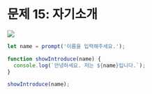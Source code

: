 # 문제 15: 자기소개

<img src="https://user-images.githubusercontent.com/92916958/184863739-f00e2b6a-ce18-4322-bd1e-d464b6557dd0.png">

```js
let name = prompt('이름을 입력해주세요.');

function showIntroduce(name) {
  console.log(`안녕하세요. 저는 ${name}입니다.`);
}

showIntroduce(name);
```
